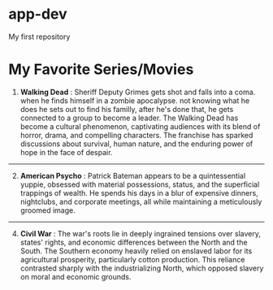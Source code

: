 # app-dev
My first repository
# My Favorite Series/Movies
1. **Walking Dead**
 : Sheriff Deputy Grimes gets shot and falls into a coma. when he finds himself in a zombie apocalypse. not knowing what he does he sets out to find his familly, after he's done that, he gets connected to a group to become a leader. The Walking Dead has become a cultural phenomenon, captivating audiences with its blend of horror, drama, and compelling characters. The franchise has sparked discussions about survival, human nature, and the enduring power of hope in the face of despair.
---
2. **American Psycho**
: Patrick Bateman appears to be a quintessential yuppie, obsessed with material possessions, status, and the superficial trappings of wealth. He spends his days in a blur of expensive dinners, nightclubs, and corporate meetings, all while maintaining a meticulously groomed image.
---
4. **Civil War**
: The war's roots lie in deeply ingrained tensions over slavery, states' rights, and economic differences between the North and the South. The Southern economy heavily relied on enslaved labor for its agricultural prosperity, particularly cotton production. This reliance contrasted sharply with the industrializing North, which opposed slavery on moral and economic grounds.
